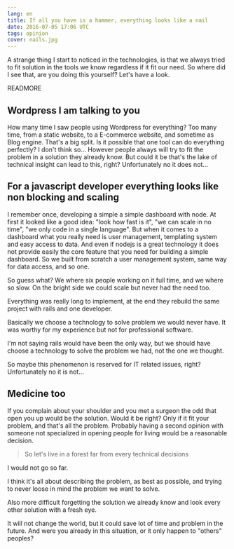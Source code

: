 ```yaml
---
lang: en
title: If all you have is a hammer, everything looks like a nail
date: 2016-07-05 17:06 UTC
tags: opinion
cover: nails.jpg
---
```


A strange thing I start to noticed in the technologies, is that we always tried to fit solution in the tools we know regardless if it fit our need.
So where did I see that, are you doing this yourself? Let's have a look.

READMORE

## Wordpress I am talking to you

How many time I saw people using Wordpress for everything? Too many time, from a static website, to a E-commerce website, and sometime as Blog engine. That's a big split.
Is it possible that one tool can do everything perfectly?
I don't think so... However people always will try to fit the problem in a solution they already know.
But could it be that's the lake of technical insight can lead to this, right?
Unfortunately no it does not...

## For a javascript developer everything looks like non blocking and scaling

I remember once, developing a simple a simple dashboard with node.
At first it looked like a good idea: "look how fast is it", "we can scale in no time", "we only code in a single language".
But when it comes to a dashboard what you really need is user management, templating system and easy access to data. 
And even if nodejs is a great technology it does not provide easily the core feature that you need for building a simple dashboard.
So we built from scratch a user management system, same way for data access, and so one.

So guess what? We where six people working on it full time, and we where so slow. On the bright side we could scale but never had the need too. 

Everything was really long to implement, at the end they rebuild the same project with rails and one developer. 

Basically we choose a technology to solve problem we would never have.
It was worthy for my experience but not for professional software.

I'm not saying rails would have been the only way, but we should have choose a technology to solve the problem we had, not the one we thought.

So maybe this phenomenon is reserved for IT related issues, right?
Unfortunately no it is not...

## Medicine too

If you complain about your shoulder and you met a surgeon the odd that open you up would be the solution.
Would it be right? Only if it fit your problem, and that's all the problem.
Probably having a second opinion with someone not specialized in opening people for living would be a reasonable decision.

> So let's live in a forest far from every technical decisions

I would not go so far. 

I think it's all about describing the problem, as best as possible, and trying to never loose in mind the problem we want to solve.

Also more difficult forgetting the solution we already know and look every other solution with a fresh eye.

It will not change the world, but it could save lot of time and problem in the future. 
And were you already in this situation, or it only happen to "others" peoples?